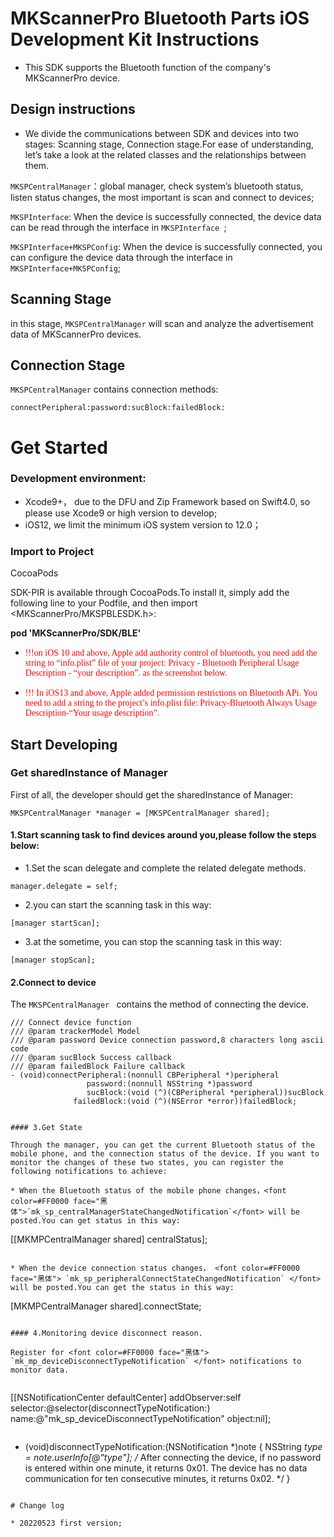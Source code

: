 # MKScannerPro Bluetooth Parts iOS Development Kit Instructions

* This SDK supports the Bluetooth function of the company's MKScannerPro device.

## Design instructions

* We divide the communications between SDK and devices into two stages: Scanning stage, Connection stage.For ease of understanding, let’s take a look at the related classes and the relationships between them.

`MKSPCentralManager`：global manager, check system’s bluetooth status, listen status changes, the most important is scan and connect to devices;

`MKSPInterface`: When the device is successfully connected, the device data can be read through the interface in `MKSPInterface `;

`MKSPInterface+MKSPConfig`: When the device is successfully connected, you can configure the device data through the interface in `MKSPInterface+MKSPConfig`;


## Scanning Stage

in this stage, `MKSPCentralManager` will scan and analyze the advertisement data of MKScannerPro devices.


## Connection Stage
`MKSPCentralManager` contains connection methods:

`connectPeripheral:password:sucBlock:failedBlock:`

# Get Started

### Development environment:

* Xcode9+， due to the DFU and Zip Framework based on Swift4.0, so please use Xcode9 or high version to develop;
* iOS12, we limit the minimum iOS system version to 12.0；

### Import to Project

CocoaPods

SDK-PIR is available through CocoaPods.To install it, simply add the following line to your Podfile, and then import <MKScannerPro/MKSPBLESDK.h>:

**pod 'MKScannerPro/SDK/BLE'**


* <font color=#FF0000 face="黑体">!!!on iOS 10 and above, Apple add authority control of bluetooth, you need add the string to “info.plist” file of your project: Privacy - Bluetooth Peripheral Usage Description - “your description”. as the screenshot below.</font>

*  <font color=#FF0000 face="黑体">!!! In iOS13 and above, Apple added permission restrictions on Bluetooth APi. You need to add a string to the project’s info.plist file: Privacy-Bluetooth Always Usage Description-“Your usage description”.</font>


## Start Developing

### Get sharedInstance of Manager

First of all, the developer should get the sharedInstance of Manager:

```
MKSPCentralManager *manager = [MKSPCentralManager shared];
```

#### 1.Start scanning task to find devices around you,please follow the steps below:

* 1.Set the scan delegate and complete the related delegate methods.

```
manager.delegate = self;
```

* 2.you can start the scanning task in this way:

```
[manager startScan];
```

* 3.at the sometime, you can stop the scanning task in this way:

```
[manager stopScan];
```

#### 2.Connect to device

The `MKSPCentralManager ` contains the method of connecting the device.

```
/// Connect device function
/// @param trackerModel Model
/// @param password Device connection password,8 characters long ascii code
/// @param sucBlock Success callback
/// @param failedBlock Failure callback
- (void)connectPeripheral:(nonnull CBPeripheral *)peripheral
                 password:(nonnull NSString *)password
                 sucBlock:(void (^)(CBPeripheral *peripheral))sucBlock
              failedBlock:(void (^)(NSError *error))failedBlock;
```
```

#### 3.Get State

Through the manager, you can get the current Bluetooth status of the mobile phone, and the connection status of the device. If you want to monitor the changes of these two states, you can register the following notifications to achieve:

* When the Bluetooth status of the mobile phone changes，<font color=#FF0000 face="黑体">`mk_sp_centralManagerStateChangedNotification`</font> will be posted.You can get status in this way:

```
[[MKMPCentralManager shared] centralStatus];
```

* When the device connection status changes， <font color=#FF0000 face="黑体"> `mk_sp_peripheralConnectStateChangedNotification` </font> will be posted.You can get the status in this way:

```
[MKMPCentralManager shared].connectState;
```

#### 4.Monitoring device disconnect reason.

Register for <font color=#FF0000 face="黑体"> `mk_mp_deviceDisconnectTypeNotification` </font> notifications to monitor data.


```
[[NSNotificationCenter defaultCenter] addObserver:self
                                             selector:@selector(disconnectTypeNotification:)
                                                 name:@"mk_sp_deviceDisconnectTypeNotification"
                                               object:nil];

```

```
- (void)disconnectTypeNotification:(NSNotification *)note {
    NSString *type = note.userInfo[@"type"];
    /*
    After connecting the device, if no password is entered within one minute, it returns 0x01. The device has no data communication for ten consecutive minutes, it returns 0x02.
    */
}
```

# Change log

* 20220523 first version;
